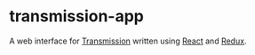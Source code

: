 # transmission-app

A web interface for [Transmission](https://transmissionbt.com) written using [React](https://facebook.github.io/react) and [Redux](http://redux.js.org).
